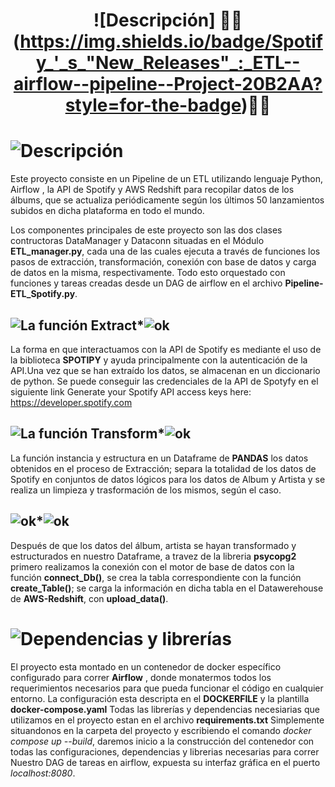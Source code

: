 
# <h1 align="center">![Descripción] :musical_score::musical_score: (https://img.shields.io/badge/Spotify_'_s_"New_Releases"_:_ETL--airflow--pipeline--Project-20B2AA?style=for-the-badge):musical_score::musical_score:</h1>  #


# ![Descripción](https://img.shields.io/badge/DESCRIPCION-7B9AE6?style=plastic) 

Este proyecto consiste en un Pipeline de un ETL utilizando lenguaje Python, Airflow , la API de Spotify y AWS Redshift para recopilar datos de los álbums, que se actualiza periódicamente según los últimos 50 lanzamientos subidos en dicha plataforma en todo el mundo.

Los componentes principales de este proyecto son las dos clases contructoras DataManager y Dataconn situadas en el Módulo __ETL_manager.py__, cada una de las cuales ejecuta a través de funciones los pasos de extracción, transformación, conexión con base de datos y carga de datos en la misma, respectivamente. 
Todo esto orquestado con funciones y tareas creadas desde un DAG de airflow en el archivo __Pipeline-ETL_Spotify.py__.


## ![La función Extract ](https://img.shields.io/badge/LA_FUNCION_EXTRACT-8A2BE2)*![ok ](https://img.shields.io/badge/data_exctract()-orange) #

La forma en que interactuamos con la API de Spotify es mediante el uso de la biblioteca __SPOTIPY__ y ayuda principalmente con la autenticación de la API.Una vez que se han extraído los datos, se almacenan en un diccionario de python.
Se puede conseguir las credenciales de la API de Spotyfy en el siguiente link
Generate your Spotify API access keys here: https://developer.spotify.com

## ![La función Transform ](https://img.shields.io/badge/LA_FUNCION_TRANSFORM-8A2BE2)*![ok ](https://img.shields.io/badge/data__trasnform()-orange) #

La función instancia y estructura en un Dataframe de __PANDAS__ los datos obtenidos en el proceso de Extracción; separa la totalidad de los datos de Spotify en conjuntos de datos lógicos para los datos de Album y Artista y se realiza un limpieza y trasformación de los mismos, según el caso.

## ![ok ](https://img.shields.io/badge/LA_FUNCION_LOAD-8A2BE2)*![ok ](https://img.shields.io/badge/data__upload()-orange) #

Después de que los datos del álbum, artista se hayan transformado y estructurados en nuestro Dataframe, a travez de la libreria __psycopg2__ primero realizamos la conexión con el motor de base de datos con la función __connect_Db()__, se crea la tabla correspondiente con la función __create_Table()__; se carga la información en dicha tabla en el Datawerehouse de __AWS-Redshift__, con __upload_data()__.


# ![Dependencias y librerías ](https://img.shields.io/badge/DEPENDENCIAS_Y_LIBRERIAS-7B9AE6?style=plastic) #

El proyecto esta montado en un contenedor de docker específico configurado para correr __Airflow__ , donde monatermos todos los 
requerimientos necesarios para que pueda funcionar el código en cualquier entorno.
La configuración esta descripta en el __DOCKERFILE__ y la plantilla __docker-compose.yaml__
Todas las librerías y dependencias necesiarias que utilizamos en el proyecto estan en el archivo __requirements.txt__
Simplemente situandonos en la carpeta del proyecto y escribiendo el comando *docker compose up --build*, daremos inicio a la construcción del contenedor con todas las configuraciones, dependencias y librerias necesarias para correr Nuestro DAG de tareas en airflow, expuesta su interfaz gráfica en el puerto *localhost:8080*.


